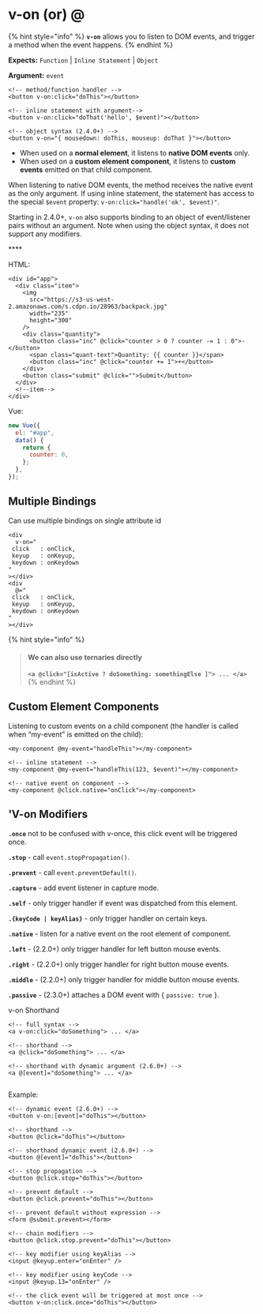 # v-on \(or\) @

{% hint style="info" %}
 **`v-on`** allows you to listen to DOM events, and trigger a method when the event happens.
{% endhint %}

**Expects:** `Function` \| `Inline Statement` \| `Object`

**Argument:** `event`

```markup
<!-- method/function handler -->
<button v-on:click="doThis"></button>

<!-- inline statement with argument-->
<button v-on:click="doThat('hello', $event)"></button>

<!-- object syntax (2.4.0+) -->
<button v-on="{ mousedown: doThis, mouseup: doThat }"></button>
```

* When used on a **normal element**, it listens to **native DOM events** only. 
* When used on a **custom element component**, it listens to **custom events** emitted on that child component.

When listening to native DOM events, the method receives the native event as the only argument. If using inline statement, the statement has access to the special `$event` property: `v-on:click="handle('ok', $event)"`.

Starting in 2.4.0+, `v-on` also supports binding to an object of event/listener pairs without an argument. Note when using the object syntax, it does not support any modifiers.

\*\*\*\*

HTML:

```markup
<div id="app">
  <div class="item">
    <img
      src="https://s3-us-west-2.amazonaws.com/s.cdpn.io/28963/backpack.jpg"
      width="235"
      height="300"
    />
    <div class="quantity">
      <button class="inc" @click="counter > 0 ? counter -= 1 : 0">-</button>
      <span class="quant-text">Quantity: {{ counter }}</span>
      <button class="inc" @click="counter += 1">+</button>
    </div>
    <button class="submit" @click="">Submit</button>
  </div>
  <!--item-->
</div>
```

Vue:

```javascript
new Vue({
  el: "#app",
  data() {
    return {
      counter: 0,
    };
  },
});
```

## Multiple Bindings

Can use multiple bindings on single attribute id

```markup
<div
  v-on="
 click   : onClick,
 keyup   : onKeyup,
 keydown : onKeydown
"
></div>
<div
  @="
 click   : onClick,
 keyup   : onKeyup,
 keydown : onKeydown
"
></div>
```

{% hint style="info" %}
> #### We can also use ternaries directly
>
> **`<a @click="[isActive ? doSomething: somethingElse ]"> ... </a>`**
{% endhint %}

## Custom Element Components

Listening to custom events on a child component \(the handler is called when “my-event” is emitted on the child\):

```markup
<my-component @my-event="handleThis"></my-component>

<!-- inline statement -->
<my-component @my-event="handleThis(123, $event)"></my-component>

<!-- native event on component -->
<my-component @click.native="onClick"></my-component>
```

## 'V-on Modifiers

**`.once`** not to be confused with v-once, this click event will be triggered once.

**`.stop`** - call `event.stopPropagation()`.

**`.prevent`** - call `event.preventDefault()`.

**`.capture`** - add event listener in capture mode.

**`.self`** - only trigger handler if event was dispatched from this element.

**`.{keyCode | keyAlias}`** - only trigger handler on certain keys.

**`.native`** - listen for a native event on the root element of component.

**`.left`** - \(2.2.0+\) only trigger handler for left button mouse events.

**`.right`** - \(2.2.0+\) only trigger handler for right button mouse events.

**`.middle`** - \(2.2.0+\) only trigger handler for middle button mouse events.

**`.passive`** - \(2.3.0+\) attaches a DOM event with { `passive: true` }.

v-on Shorthand

```markup
<!-- full syntax -->
<a v-on:click="doSomething"> ... </a>

<!-- shorthand -->
<a @click="doSomething"> ... </a>

<!-- shorthand with dynamic argument (2.6.0+) -->
<a @[event]="doSomething"> ... </a>


```

Example:

```markup
<!-- dynamic event (2.6.0+) -->
<button v-on:[event]="doThis"></button>

<!-- shorthand -->
<button @click="doThis"></button>

<!-- shorthand dynamic event (2.6.0+) -->
<button @[event]="doThis"></button>

<!-- stop propagation -->
<button @click.stop="doThis"></button>

<!-- prevent default -->
<button @click.prevent="doThis"></button>

<!-- prevent default without expression -->
<form @submit.prevent></form>

<!-- chain modifiers -->
<button @click.stop.prevent="doThis"></button>

<!-- key modifier using keyAlias -->
<input @keyup.enter="onEnter" />

<!-- key modifier using keyCode -->
<input @keyup.13="onEnter" />

<!-- the click event will be triggered at most once -->
<button v-on:click.once="doThis"></button>
```

